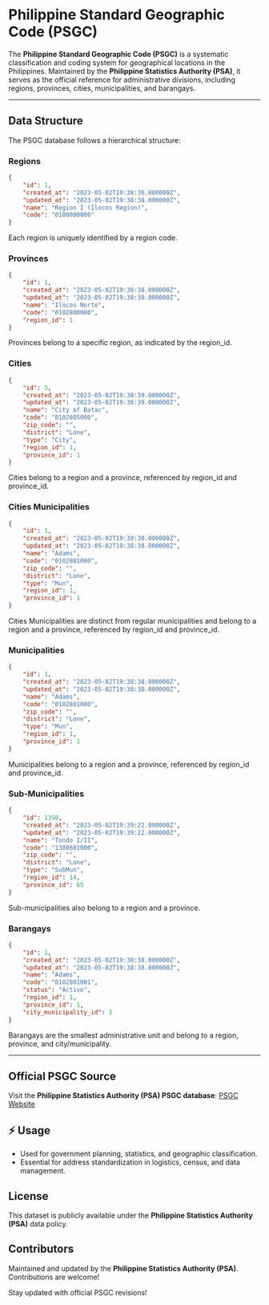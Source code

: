<!-- @format -->

# Philippine Standard Geographic Code (PSGC)

The **Philippine Standard Geographic Code (PSGC)** is a systematic
classification and coding system for geographical locations in the Philippines.
Maintained by the **Philippine Statistics Authority (PSA)**, it serves as the
official reference for administrative divisions, including regions, provinces,
cities, municipalities, and barangays.

---

## Data Structure

The PSGC database follows a hierarchical structure:

### **Regions**

```json
{
	"id": 1,
	"created_at": "2023-05-02T19:38:38.000000Z",
	"updated_at": "2023-05-02T19:38:38.000000Z",
	"name": "Region I (Ilocos Region)",
	"code": "0100000000"
}
```

Each region is uniquely identified by a region code.

### **Provinces**

```json
{
	"id": 1,
	"created_at": "2023-05-02T19:38:38.000000Z",
	"updated_at": "2023-05-02T19:38:38.000000Z",
	"name": "Ilocos Norte",
	"code": "0102800000",
	"region_id": 1
}
```

Provinces belong to a specific region, as indicated by the region_id.

### **Cities**

```json
{
	"id": 5,
	"created_at": "2023-05-02T19:38:39.000000Z",
	"updated_at": "2023-05-02T19:38:39.000000Z",
	"name": "City of Batac",
	"code": "0102805000",
	"zip_code": "",
	"district": "Lone",
	"type": "City",
	"region_id": 1,
	"province_id": 1
}
```

Cities belong to a region and a province, referenced by region_id and
province_id.

### **Cities Municipalities**

```json
{
	"id": 1,
	"created_at": "2023-05-02T19:38:38.000000Z",
	"updated_at": "2023-05-02T19:38:38.000000Z",
	"name": "Adams",
	"code": "0102801000",
	"zip_code": "",
	"district": "Lone",
	"type": "Mun",
	"region_id": 1,
	"province_id": 1
}
```

Cities Municipalities are distinct from regular municipalities and belong to a
region and a province, referenced by region_id and province_id.

### **Municipalities**

```json
{
	"id": 1,
	"created_at": "2023-05-02T19:38:38.000000Z",
	"updated_at": "2023-05-02T19:38:38.000000Z",
	"name": "Adams",
	"code": "0102801000",
	"zip_code": "",
	"district": "Lone",
	"type": "Mun",
	"region_id": 1,
	"province_id": 1
}
```

Municipalities belong to a region and a province, referenced by region_id and
province_id.

### **Sub-Municipalities**

```json
{
	"id": 1350,
	"created_at": "2023-05-02T19:39:22.000000Z",
	"updated_at": "2023-05-02T19:39:22.000000Z",
	"name": "Tondo I/II",
	"code": "1380601000",
	"zip_code": "",
	"district": "Lone",
	"type": "SubMun",
	"region_id": 14,
	"province_id": 65
}
```

Sub-municipalities also belong to a region and a province.

### **Barangays**

```json
{
	"id": 1,
	"created_at": "2023-05-02T19:38:38.000000Z",
	"updated_at": "2023-05-02T19:38:38.000000Z",
	"name": "Adams",
	"code": "0102801001",
	"status": "Active",
	"region_id": 1,
	"province_id": 1,
	"city_municipality_id": 1
}
```

Barangays are the smallest administrative unit and belong to a region, province,
and city/municipality.

---

## Official PSGC Source

Visit the **Philippine Statistics Authority (PSA) PSGC database**:
[PSGC Website](https://psa.gov.ph)

## ⚡ Usage

- Used for government planning, statistics, and geographic classification.
- Essential for address standardization in logistics, census, and data
  management.

## License

This dataset is publicly available under the **Philippine Statistics Authority
(PSA)** data policy.

## Contributors

Maintained and updated by the **Philippine Statistics Authority (PSA)**.
Contributions are welcome!

Stay updated with official PSGC revisions!
